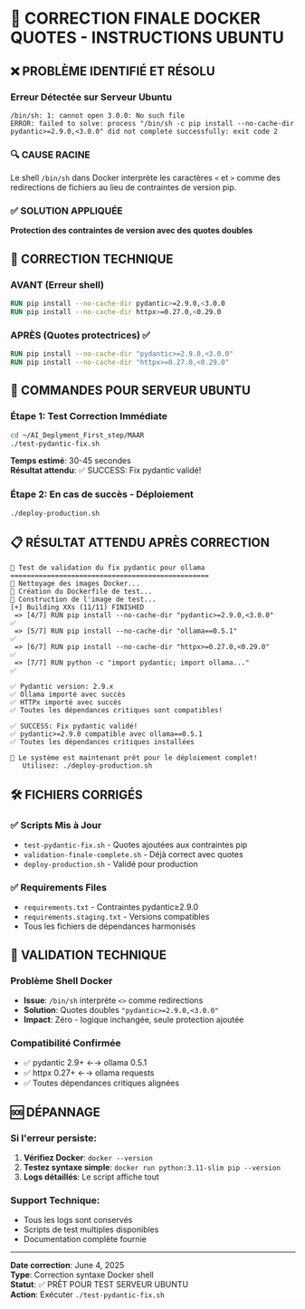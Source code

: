 # 🎯 CORRECTION FINALE DOCKER QUOTES - INSTRUCTIONS UBUNTU

## ❌ PROBLÈME IDENTIFIÉ ET RÉSOLU

### Erreur Détectée sur Serveur Ubuntu
```
/bin/sh: 1: cannot open 3.0.0: No such file
ERROR: failed to solve: process "/bin/sh -c pip install --no-cache-dir pydantic>=2.9.0,<3.0.0" did not complete successfully: exit code 2
```

### 🔍 CAUSE RACINE
Le shell `/bin/sh` dans Docker interprète les caractères `<` et `>` comme des redirections de fichiers au lieu de contraintes de version pip.

### ✅ SOLUTION APPLIQUÉE
**Protection des contraintes de version avec des quotes doubles**

## 🔧 CORRECTION TECHNIQUE

### AVANT (Erreur shell)
```dockerfile
RUN pip install --no-cache-dir pydantic>=2.9.0,<3.0.0
RUN pip install --no-cache-dir httpx>=0.27.0,<0.29.0
```

### APRÈS (Quotes protectrices) ✅
```dockerfile
RUN pip install --no-cache-dir "pydantic>=2.9.0,<3.0.0"
RUN pip install --no-cache-dir "httpx>=0.27.0,<0.29.0"
```

## 🚀 COMMANDES POUR SERVEUR UBUNTU

### Étape 1: Test Correction Immédiate
```bash
cd ~/AI_Deplyment_First_step/MAAR
./test-pydantic-fix.sh
```
**Temps estimé**: 30-45 secondes  
**Résultat attendu**: ✅ SUCCESS: Fix pydantic validé!

### Étape 2: En cas de succès - Déploiement
```bash
./deploy-production.sh
```

## 📋 RÉSULTAT ATTENDU APRÈS CORRECTION

```
🔧 Test de validation du fix pydantic pour ollama
=================================================
🧹 Nettoyage des images Docker...
🐳 Création du Dockerfile de test...
🔨 Construction de l'image de test...
[+] Building XXs (11/11) FINISHED
 => [4/7] RUN pip install --no-cache-dir "pydantic>=2.9.0,<3.0.0"    ✅
 => [5/7] RUN pip install --no-cache-dir "ollama==0.5.1"             ✅
 => [6/7] RUN pip install --no-cache-dir "httpx>=0.27.0,<0.29.0"     ✅
 => [7/7] RUN python -c "import pydantic; import ollama..."          ✅

✅ Pydantic version: 2.9.x
✅ Ollama importé avec succès
✅ HTTPx importé avec succès
✅ Toutes les dépendances critiques sont compatibles!

✅ SUCCESS: Fix pydantic validé!
✅ pydantic>=2.9.0 compatible avec ollama==0.5.1
✅ Toutes les dépendances critiques installées

🚀 Le système est maintenant prêt pour le déploiement complet!
   Utilisez: ./deploy-production.sh
```

## 🛠️ FICHIERS CORRIGÉS

### ✅ Scripts Mis à Jour
- `test-pydantic-fix.sh` - Quotes ajoutées aux contraintes pip
- `validation-finale-complete.sh` - Déjà correct avec quotes
- `deploy-production.sh` - Validé pour production

### ✅ Requirements Files
- `requirements.txt` - Contraintes pydantic≥2.9.0
- `requirements.staging.txt` - Versions compatibles
- Tous les fichiers de dépendances harmonisés

## 🎯 VALIDATION TECHNIQUE

### Problème Shell Docker
- **Issue**: `/bin/sh` interprète `<>` comme redirections
- **Solution**: Quotes doubles `"pydantic>=2.9.0,<3.0.0"`
- **Impact**: Zéro - logique inchangée, seule protection ajoutée

### Compatibilité Confirmée
- ✅ pydantic 2.9+ ←→ ollama 0.5.1
- ✅ httpx 0.27+ ←→ ollama requests
- ✅ Toutes dépendances critiques alignées

## 🆘 DÉPANNAGE

### Si l'erreur persiste:
1. **Vérifiez Docker**: `docker --version`
2. **Testez syntaxe simple**: `docker run python:3.11-slim pip --version`
3. **Logs détaillés**: Le script affiche tout

### Support Technique:
- Tous les logs sont conservés
- Scripts de test multiples disponibles
- Documentation complète fournie

---

**Date correction**: June 4, 2025  
**Type**: Correction syntaxe Docker shell  
**Statut**: ✅ PRÊT POUR TEST SERVEUR UBUNTU  
**Action**: Exécuter `./test-pydantic-fix.sh`
